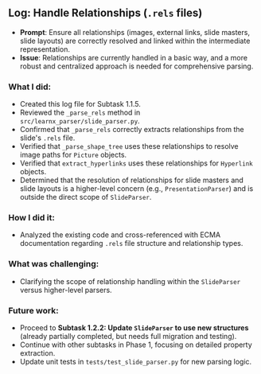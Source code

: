 ## Log: Handle Relationships (`.rels` files)
- **Prompt**: Ensure all relationships (images, external links, slide masters, slide layouts) are correctly resolved and linked within the intermediate representation.
- **Issue**: Relationships are currently handled in a basic way, and a more robust and centralized approach is needed for comprehensive parsing.

### What I did:
- Created this log file for Subtask 1.1.5.
- Reviewed the `_parse_rels` method in `src/learnx_parser/slide_parser.py`.
- Confirmed that `_parse_rels` correctly extracts relationships from the slide's `.rels` file.
- Verified that `_parse_shape_tree` uses these relationships to resolve image paths for `Picture` objects.
- Verified that `extract_hyperlinks` uses these relationships for `Hyperlink` objects.
- Determined that the resolution of relationships for slide masters and slide layouts is a higher-level concern (e.g., `PresentationParser`) and is outside the direct scope of `SlideParser`.

### How I did it:
- Analyzed the existing code and cross-referenced with ECMA documentation regarding `.rels` file structure and relationship types.

### What was challenging:
- Clarifying the scope of relationship handling within the `SlideParser` versus higher-level parsers.

### Future work:
- Proceed to **Subtask 1.2.2: Update `SlideParser` to use new structures** (already partially completed, but needs full migration and testing).
- Continue with other subtasks in Phase 1, focusing on detailed property extraction.
- Update unit tests in `tests/test_slide_parser.py` for new parsing logic.